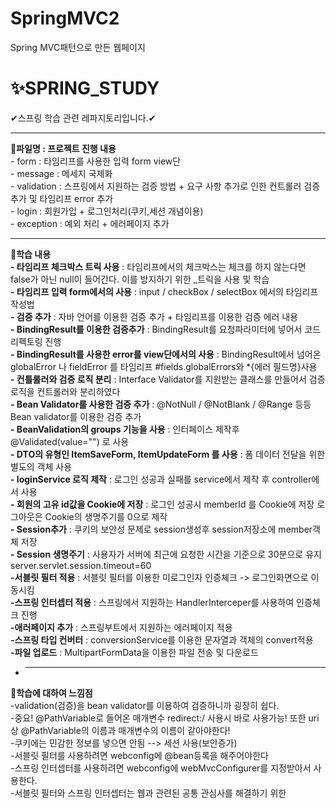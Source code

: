 # SpringMVC2
Spring MVC패턴으로 만든 웹페이지 
# ✨SPRING_STUDY
✔스프링 학습 관련 레파지토리입니다.✔
<hr>
<b>📝파일명 : 프로젝트 진행 내용</b><br>
- form : 타임리프를 사용한 입력 form view단<br>
- message : 메세지 국제화<br>
- validation : 스프링에서 지원하는 검증 방법 + 요구 사항 추가로 인한 컨트롤러 검증 추가 및 타임리프 error 추가<br>
- login : 회원가입 + 로그인처리(쿠키,세션 개념이용)<br>
- exception : 예외 처리 + 에러페이지 추가
<hr>
<b>🎈학습 내용</b><br>
<b>- 타임리프 체크박스 트릭 사용</b> : 타임리프에서의 체크박스는 체크를 하지 않는다면 false가 아닌 null이 들어간다. 이를 방지하기 위한 _트릭을 사용 및 학습<br>
<b>- 타임리프 입력 form에서의 사용</b> : input / checkBox / selectBox 에서의 타임리프 작성법<br>
<b>- 검증 추가</b> : 자바 언어를 이용한 검증 추가 + 타임리프를 이용한 검증 에러 내용<br>
<b>- BindingResult를 이용한 검증추가</b> : BindingResult를 요청파라미터에 넣어서 코드 리펙토링 진행  <br>
<b>- BindingResult를 사용한 error를 view단에서의 사용</b> : BindingResult에서 넘어온 globalError 나 fieldError 를 타임리프 #fields.globalErrors와 *{에러 필드명}사용  <br>
<b>- 컨틀롤러와 검증 로직 분리</b> : Interface Validator를 지원받는 클래스를 만들어서 검증 로직을 컨트롤러와 분리하였다<br>
<b>- Bean Validator를 사용한 검증 추가</b> : @NotNull / @NotBlank / @Range 등등 Bean validator를 이용한 검증 추가<br>
<b>- BeanValidation의 groups 기능을 사용</b> : 인터페이스 제작후 @Validated(value="") 로 사용<br>
<b>- DTO의 유형인  ItemSaveForm, ItemUpdateForm 를 사용</b> : 폼 데이터 전달을 위한 별도의 객체 사용<br>
<b>- loginService 로직 제작</b> : 로그인 성공과 실패를 service에서 제작 후 controller에서 사용<br>
<b>- 회원의 고유 id값을 Cookie에 저장</b> : 로그인 성공시 memberId 를 Cookie에 저장 로그아웃은 Cookie의 생명주기를 0으로 제작<br>
<b>- Session추가</b> : 쿠키의 보안성 문제로 session생성후 session저장소에 member객체 저장<br>
<b>- Session 생명주기</b> : 사용자가 서버에 최근에 요청한 시간을 기준으로 30분으로 유지 server.servlet.session.timeout=60<br>
<b>-서블릿 필터 적용</b> : 서블릿 필터를 이용한 미로그인자 인증체크 -> 로그인화면으로 이동시킴<br>
<b>-스프링 인터셉터 적용</b> : 스프링에서 지원하는 HandlerInterceper를 사용하여 인증체크 진행 <br>
<b>-애러페이지 추가</b> : 스프링부트에서 지원하는 에러페이지 적용 <br>
<b>-스프링 타입 컨버터</b> : conversionService를 이용한 문자열과 객체의 convert적용 <br>
<b>-파일 업로드</b> : MultipartFormData을 이용한 파일 전송 및 다운로드 <br>

- <hr>
<b>🎈학습에 대하여 느낌점</b><br>
-validation(검증)을 bean validator를 이용하여 검증하니까 굉장히 쉽다.<br>
-중요! @PathVariable로 들어온 매개변수 redirect:/ 사용시 바로 사용가능! 또한 uri상 @PathVariable의 이름과 매개변수의 이름이 같아야한다!<br>
-쿠키에는 민감한 정보를 넣으면 안됨 --> 세션 사용(보안증가)<br>
-서블릿 필터를 사용하려면 webconfig에 @bean등록을 해주어야한다 <br>
-스프링 인터셉터를 사용하려면 webconfig에 webMvcConfigurer를 지정받아서 사용한다.<br>
-서블릿 필터와 스프링 인터셉터는 웹과 관련된 공통 관심사를 해결하기 위한
